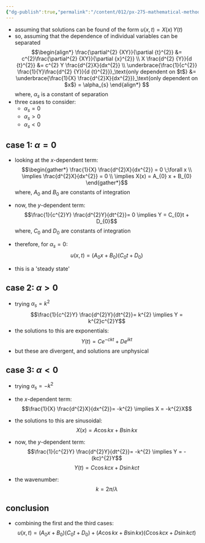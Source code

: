 ```yaml
---
{"dg-publish":true,"permalink":"/content/012/px-275-mathematical-methods/term-2/g-partial-differential-equations/px-275-g5-method-of-separation-of-variables/","noteIcon":"1","created":"2025-01-09T12:50:46.338+00:00","updated":"2025-01-15T17:39:53.932+00:00"}
---
```


- assuming that solutions can be found of the form $u(x,t) = X(x) \, Y(t)$
- so, assuming that the dependence of individual variables can be separated
$$\begin{align*}
\frac{\partial^{2} {XY}}{\partial {t}^{2}} &= c^{2}\frac{\partial^{2} {XY}}{\partial {x}^{2}} \\
X \frac{d^{2} {Y}}{d {t}^{2}} &= c^{2} Y \frac{d^{2}X}{dx^{2}} \\
\underbrace{\frac{1}{c^{2}} \frac{1}{Y}\frac{d^{2} {Y}}{d {t}^{2}}}_\text{only dependent on $t$} &= \underbrace{\frac{1}{X} \frac{d^{2}X}{dx^{2}}}_\text{only dependent on $x$} = \alpha_{s}
\end{align*}
$$
	where, $\alpha_{s}$ is a constant of separation
- three cases to consider:
	- $\alpha_{s} = 0$
	- ${} \alpha_{s} > 0 {}$
	- $\alpha_{s} < 0$

## case 1: $\alpha = 0$
- looking at the $x$-dependent term:
$$\begin{gather*}
\frac{1}{X} \frac{d^{2}X}{dx^{2}} = 0 \;\forall x \\
\implies \frac{d^{2}X}{dx^{2}} = 0 \\
\implies X(x) =  A_{0} x + B_{0}
\end{gather*}$$
	where, $A_{0}$ and $B_{0}$ are constants of integration

- now, the $y$-dependent term:
$$\frac{1}{c^{2}Y} \frac{d^{2}Y}{dt^{2}}= 0 \implies Y = C_{0}t + D_{0}$$
  where, $C_0$ and $D_{0}$ are constants of integration

- therefore, for $\alpha_{s} = 0:$
$$u(x,t) =( A_{0}x + B_{0})(C_{0}t + D_{0})$$
- this is a 'steady state'

## case 2: $\alpha>0$
- trying $\alpha_{s} = k^{2}$
$$\frac{1}{c^{2}Y} \frac{d^{2}Y}{dt^{2}}= k^{2} \implies Y = k^{2}c^{2}Y$$
- the solutions to this are exponentials:
$$Y(t) = Ce^{-ckt} + De^{ikt}$$
- but these are divergent, and solutions are unphysical

## case 3: $\alpha < 0$
- trying $\alpha_{s} = -k^{2}$ 
- the $x$-dependent term:
$$\frac{1}{X} \frac{d^{2}X}{dx^{2}}= -k^{2} \implies X = -k^{2}X$$
- the solutions to this are sinusoidal:
$$X(x) = A \cos kx + B\sin kx$$
- now, the $y$-dependent term:
$$\frac{1}{c^{2}Y} \frac{d^{2}Y}{dt^{2}}= -k^{2} \implies Y = -  (kc)^{2}Y$$
$$Y(t) = C\cos kcx + D\sin kct$$

- the wavenumber:
$$k = 2\pi / \lambda $$

## conclusion
- combining the first and the third cases:
$$u(x,t) =( A_{0}x + B_{0})(C_{0}t + D_{0}) + (A \cos kx + B\sin kx)(C\cos kcx + D\sin kct)$$
